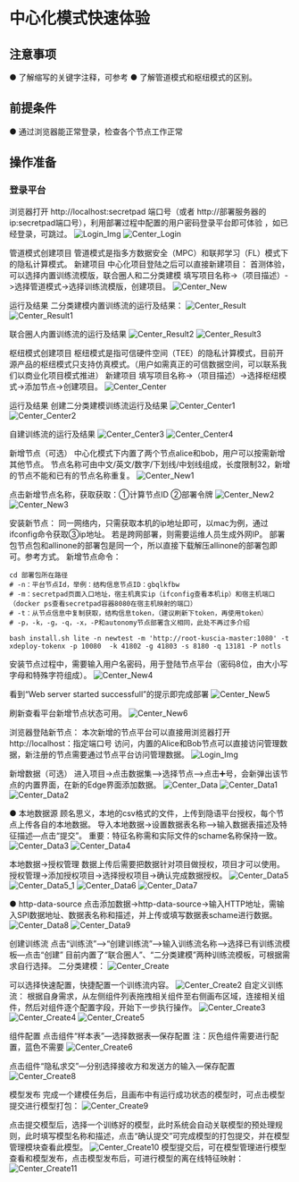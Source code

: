 # 中心化模式快速体验

## 注意事项
● 了解缩写的关键字注释，可参考
● 了解管道模式和枢纽模式的区别。
       
## 前提条件
● 通过浏览器能正常登录，检查各个节点工作正常
## 操作准备
### 登录平台
浏览器打开 http://localhost:secretpad 端口号（或者 http://部署服务器的ip:secretpad端口号），利用部署过程中配置的用户密码登录平台即可体验 ，如已经登录，可跳过。
![Login_Img](../imgs/login_img.png)
![Center_Login](../imgs/center_login.png)

管道模式创建项目
管道模式是指多方数据安全（MPC）和联邦学习（FL）模式下的隐私计算模式。
新建项目
中心化项目登陆之后可以直接新建项目：
首测体验，可以选择内置训练流模版，联合圈人和二分类建模
填写项目名称->（项目描述）->选择管道模式->选择训练流模版，创建项目。
![Center_New](../imgs/center_new.png)

运行及结果
二分类建模内置训练流的运行及结果：
![Center_Result](../imgs/center_result.png)
![Center_Result1](../imgs/center_result1.png)

联合圈人内置训练流的运行及结果
![Center_Result2](../imgs/center_result2.png)
![Center_Result3](../imgs/center_result3.png)


枢纽模式创建项目
枢纽模式是指可信硬件空间（TEE）的隐私计算模式，目前开源产品的枢纽模式只支持仿真模式。（用户如需真正的可信数据空间，可以联系我们以商业化项目模式推进）
新建项目
填写项目名称->（项目描述）->选择枢纽模式->添加节点->创建项目。
![Center_Center](../imgs/center_center.png)

运行及结果
创建二分类建模训练流运行及结果
![Center_Center1](../imgs/center_center1.png)
![Center_Center2](../imgs/center_center2.png)


自建训练流的运行及结果
![Center_Center3](../imgs/center_center3.png)
![Center_Center4](../imgs/center_center4.png)


新增节点（可选）
中心化模式下内置了两个节点alice和bob，用户可以按需新增其他节点。
节点名称可由中文/英文/数字/下划线/中划线组成，长度限制32，新增的节点不能和已有的节点名称重复。
![Center_New1](../imgs/center_new1.png)

点击新增节点名称，获取获取：①计算节点ID ②部署令牌
![Center_New2](../imgs/center_new2.png)
![Center_New3](../imgs/center_new3.png)

安装新节点：
同一网络内，只需获取本机的ip地址即可，以mac为例，通过ifconfig命令获取③ip地址。
若是跨网部署，则需要运维人员生成外网IP。
部署包节点包和allinone的部署包是同一个，所以直接下载解压allinone的部署包即可。参考方式。
新增节点命令：
```shell
cd 部署包所在路径
# -n：平台节点Id，举例：结构信息节点ID：gbqlkfbw
# -m：secretpad页面入口地址，宿主机真实ip（ifconfig查看本机ip）和宿主机端口（docker ps查看secretpad容器8080在宿主机映射的端口）
# -t：从节点信息中复制获取，结构信息token，（建议刷新下token，再使用token）
# -p，-k，-g，-q，-x，-P和autonomy节点部署含义相同，此处不再过多介绍

bash install.sh lite -n newtest -m 'http://root-kuscia-master:1080' -t xdeploy-tokenx -p 10080  -k 41802 -g 41803 -s 8180 -q 13181 -P notls
```
安装节点过程中，需要输入用户名密码，用于登陆节点平台（密码8位，由大小写字母和特殊字符组成）。
![Center_New4](../imgs/center_new4.png)

看到“Web server started successfull”的提示即完成部署
![Center_New5](../imgs/center_new5.png)

刷新查看平台新增节点状态可用。
![Center_New6](../imgs/center_new6.png)

浏览器登陆新节点：
本次新增的节点平台可以直接用浏览器打开 http://localhost：指定端口号 访问，内置的Alice和Bob节点可以直接访问管理数据，新注册的节点需要通过节点平台访问管理数据。
![Login_Img](../imgs/login_img.png)

新增数据（可选）
进入项目->点击数据集—>选择节点—>点击➕号，会新弹出该节点的内置界面，在新的Edge界面添加数据。
![Center_Data](../imgs/center_data.png)
![Center_Data1](../imgs/center_data1.png)
![Center_Data2](../imgs/center_data2.png)

● 本地数据源
顾名思义，本地的csv格式的文件，上传到隐语平台授权，每个节点上传各自的本地数据。
导入本地数据->设置数据表名称—>输入数据表描述及特征描述—点击“提交”。
重要：特征名称需和实际文件的schame名称保持一致。
![Center_Data3](../imgs/center_data3.png)
![Center_Data4](../imgs/center_data4.png)

本地数据->授权管理
数据上传后需要把数据针对项目做授权，项目才可以使用。
授权管理->添加授权项目->选择授权项目->确认完成数据授权。
![Center_Data5](../imgs/center_data5.png)
![Center_Data5_1](../imgs/center_data5_1.png)
![Center_Data6](../imgs/center_data6.png)
![Center_Data7](../imgs/center_data7.png)


● http-data-source
点击添加数据->http-data-source->输入HTTP地址，需输入SPI数据地址、数据表名称和描述，并上传或填写数据表schame进行数据。
![Center_Data8](../imgs/center_data8.png)
![Center_Data9](../imgs/center_data9.png)


创建训练流
点击“训练流”—>“创建训练流”—>输入训练流名称—>选择已有训练流模板—点击“创建”
目前内置了“联合圈人”、“二分类建模”两种训练流模板，可根据需求自行选择。
二分类建模：
![Center_Create](../imgs/center_create.png)

可以选择快速配置，快捷配置一个训练流内容。
![Center_Create2](../imgs/center_create2.png)
 自定义训练流：
根据自身需求，从左侧组件列表拖拽相关组件至右侧画布区域，连接相关组件，然后对组件逐个配置字段，开始下一步执行操作。
![Center_Create3](../imgs/center_create3.png)
![Center_Create4](../imgs/center_create4.png)
![Center_Create5](../imgs/center_create5.png)

组件配置
点击组件“样本表”—选择数据表—保存配置
注：灰色组件需要进行配置，蓝色不需要
![Center_Create6](../imgs/center_create6.png)

点击组件“隐私求交”—分别选择接收方和发送方的输入—保存配置
![Center_Create8](../imgs/center_create8.png)

模型发布
完成一个建模任务后，且画布中有运行成功状态的模型时，可点击模型提交进行模型打包：
![Center_Create9](../imgs/center_create9.png)

点击提交模型后，选择一个训练好的模型，此时系统会自动关联模型的预处理规则，此时填写模型名称和描述，点击“确认提交”可完成模型的打包提交，并在模型管理模块查看此模型。
![Center_Create10](../imgs/center_create10.png)
模型提交后，可在模型管理进行模型查看和模型发布，点击模型发布后，可进行模型的离在线特征映射：
![Center_Create11](../imgs/center_create11.png)
